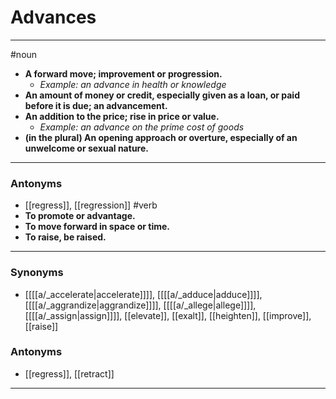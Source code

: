 # Advances
---
#noun
- **A forward move; improvement or progression.**
	- _Example: an advance in health or knowledge_
- **An amount of money or credit, especially given as a loan, or paid before it is due; an advancement.**
- **An addition to the price; rise in price or value.**
	- _Example: an advance on the prime cost of goods_
- **(in the plural) An opening approach or overture, especially of an unwelcome or sexual nature.**
---
### Antonyms
- [[regress]], [[regression]]
#verb
- **To promote or advantage.**
- **To move forward in space or time.**
- **To raise, be raised.**
---
### Synonyms
- [[[[a/_accelerate|accelerate]]]], [[[[a/_adduce|adduce]]]], [[[[a/_aggrandize|aggrandize]]]], [[[[a/_allege|allege]]]], [[[[a/_assign|assign]]]], [[elevate]], [[exalt]], [[heighten]], [[improve]], [[raise]]
### Antonyms
- [[regress]], [[retract]]
---
